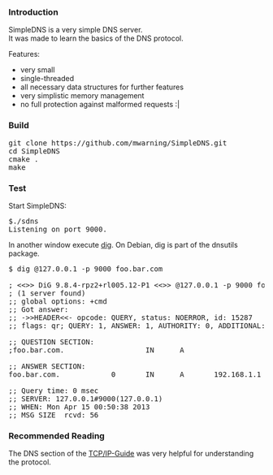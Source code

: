 
### Introduction

SimpleDNS is a very simple DNS server.<br />
It was made to learn the basics of the DNS protocol.

Features:
* very small
* single-threaded
* all necessary data structures for further features
* very simplistic memory management
* no full protection against malformed requests :|

### Build

<pre>
git clone https://github.com/mwarning/SimpleDNS.git
cd SimpleDNS
cmake .
make
</pre>

### Test

Start SimpleDNS:
<pre>
$./sdns
Listening on port 9000.
</pre>

In another window execute [dig](http://linux.die.net/man/1/dig).
On Debian, dig is part of the dnsutils package.

<pre>
$ dig @127.0.0.1 -p 9000 foo.bar.com 

; <<>> DiG 9.8.4-rpz2+rl005.12-P1 <<>> @127.0.0.1 -p 9000 foo.bar.com
; (1 server found)
;; global options: +cmd
;; Got answer:
;; -&gt;&gt;HEADER&lt;&lt;- opcode: QUERY, status: NOERROR, id: 15287
;; flags: qr; QUERY: 1, ANSWER: 1, AUTHORITY: 0, ADDITIONAL: 0

;; QUESTION SECTION:
;foo.bar.com.                   IN      A

;; ANSWER SECTION:
foo.bar.com.            0       IN      A       192.168.1.1

;; Query time: 0 msec
;; SERVER: 127.0.0.1#9000(127.0.0.1)
;; WHEN: Mon Apr 15 00:50:38 2013
;; MSG SIZE  rcvd: 56
</pre>

### Recommended Reading

The DNS section of the [TCP/IP-Guide](http://www.tcpipguide.com/free/t_TCPIPDomainNameSystemDNS.htm) was very helpful
for understanding the protocol.

